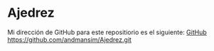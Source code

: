 # Ajedrez

Mi dirección de GitHub para este repositiorio es el siguiente: [GitHub](https://github.com/andmansim/Ajedrez.git)
https://github.com/andmansim/Ajedrez.git
